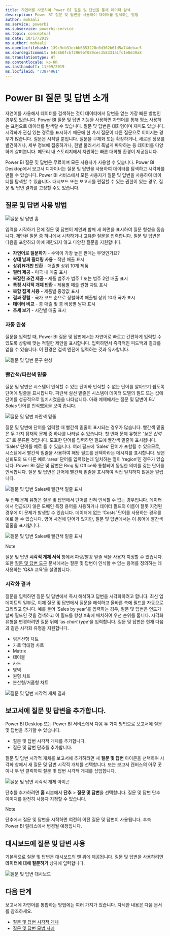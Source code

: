 ```yaml
---
title: 자연어를 사용하여 Power BI 질문 및 답변을 통해 데이터 탐색
description: Power BI 질문 및 답변을 사용하여 데이터를 탐색하는 방법
author: mohaali
ms.service: powerbi
ms.subservice: powerbi-service
ms.topic: conceptual
ms.date: 10/17/2019
ms.author: mohaali
ms.openlocfilehash: 139c9cb31ecbb6853228c0d362b61d5a74debac5
ms.sourcegitcommit: 64c860fcbf2969bf089cec358331a1fc1e0d39a8
ms.translationtype: HT
ms.contentlocale: ko-KR
ms.lasthandoff: 11/09/2019
ms.locfileid: "73874961"
---
```

# <a name="intro-to-power-bi-qa"></a>Power BI 질문 및 답변 소개

자연어를 사용해서 데이터를 검색하는 것이 데이터에서 답변을 얻는 가장 빠른 방법인 경우도 있습니다. Power BI 질문 및 답변 기능을 사용하면 자연어를 통해 평소 사용하는 표현으로 데이터를 탐색할 수 있습니다. 질문 및 답변은 대화형이며 재미도 있습니다. 시각화가 관심 있는 경로를 표시하기 때문에 한 가지 질문이 다른 질문으로 이어지는 경우가 많습니다. 질문은 시작일 뿐입니다. 질문을 구체화 또는 확장하거나, 새로운 정보를 발견하거나, 세부 정보에 집중하거나, 한발 물러서서 폭넓게 파악하는 등 데이터를 다양하게 살펴봅니다. 메모리 내 스토리지에서 지원하는 빠른 대화형 환경이 제공됩니다. 

Power BI 질문 및 답변은 무료이며 모든 사용자가 사용할 수 있습니다. Power BI Desktop에서 보고서 디자이너는 질문 및 답변을 사용하여 데이터를 탐색하고 시각화를 만들 수 있습니다. Power BI 서비스에서 모든 사용자가 질문 및 답변을 사용하여 데이터를 탐색할 수 있습니다. 대시보드 또는 보고서를 편집할 수 있는 권한이 있는 경우, 질문 및 답변 결과를 고정할 수도 있습니다.

## <a name="how-to-use-qa"></a>질문 및 답변 사용 방법

![질문 및 답변 홈](media/qna-visual.png)

입력을 시작하기 전에 질문 및 답변이 제안과 함께 새 화면을 표시하여 질문 형성을 돕습니다. 제안된 질문 중 하나에서 시작하거나 고유한 질문을 입력합니다. 질문 및 답변은 다음을 포함하되 이에 제한되지 않고 다양한 질문을 지원합니다.

- **자연어로 질문하기** - 수익이 가장 높은 판매는 무엇인가요?
- **상대 날짜 필터링 사용** - 작년 매출 표시
- **상위 N개만 반환** - 매출별 상위 10개 제품
- **필터 제공** - 미국 내 매출 표시
- **복잡한 조건 제공** - 제품 범주가 범주 1 또는 범주 2인 매출 표시
- **특정 시각적 개체 반환** - 제품별 매출 원형 차트 표시
- **복합 집계 사용** - 제품별 중앙값 표시
- **결과 정렬** - 국가 코드 순으로 정렬하여 매출별 상위 10개 국가 표시
- **데이터 비교** - 총 매출 및 총 비용별 날짜 표시
- **추세 보기** - 시간별 매출 표시

### <a name="autocomplete"></a>자동 완성

질문을 입력할 때, Power BI 질문 및 답변에서는 자연어로 빠르고 간편하게 입력할 수 있도록 상황에 맞는 적절한 제안을 표시합니다. 입력하면서 즉각적인 피드백과 결과를 얻을 수 있습니다. 이 환경은 검색 엔진에 입력하는 것과 유사합니다.

![질문 및 답변 문구 완성](media/qna-suggestion-phrase-completion.png)

### <a name="redblue-underlines"></a>빨간색/파란색 밑줄

질문 및 답변은 시스템이 인식할 수 있는 단어와 인식할 수 없는 단어를 알아보기 쉽도록 단어에 밑줄을 표시합니다. 파란색 실선 밑줄은 시스템이 데이터 모델의 필드 또는 값에 단어를 성공적으로 일치시켰음을 나타냅니다. 아래 예제에서는 질문 및 답변이 *EU Sales* 단어를 인식했음을 보여 줍니다.

![질문 및 답변 파란색 밑줄](media/qna-blue-underline.png)

질문 및 답변에 단어를 입력할 때 빨간색 밑줄이 표시되는 경우가 많습니다. 빨간색 밑줄은 두 가지 잠재적 문제 중 하나를 나타낼 수 있습니다. 첫 번째 문제 유형은 *‘낮은 신뢰도’* 로 분류된 것입니다. 모호한 단어를 입력하면 필드에 빨간색 밑줄이 표시됩니다. ‘Sales’ 단어를 예로 들 수 있습니다. 여러 필드에 ‘Sales’ 단어가 포함될 수 있으므로, 시스템에서 빨간색 밑줄을 사용하여 해당 필드를 선택하라는 메시지를 표시합니다. 낮은 신뢰도의 또 다른 예로 ‘area’ 단어를 입력했는데 일치하는 열이 ‘region’인 경우가 있습니다. Power BI 질문 및 답변은 Bing 및 Office와 통합되어 동일한 의미를 갖는 단어를 인식합니다. 질문 및 답변은 단어에 빨간색 밑줄을 표시하여 직접 일치하지 않음을 알립니다.

![질문 및 답변 Sales에 빨간색 밑줄 표시](media/qna-red-underline-sales.png)

두 번째 문제 유형은 질문 및 답변에서 단어를 전혀 인식할 수 없는 경우입니다. 데이터에서 언급되지 않은 도메인 특정 용어를 사용하거나 데이터 필드의 이름이 잘못 지정된 경우에 이 문제가 발생할 수 있습니다. 데이터에 없는 ‘Costs’ 단어를 사용하는 경우를 예로 들 수 있습니다. 영어 사전에 단어가 있지만, 질문 및 답변에서는 이 용어에 빨간색 밑줄을 표시합니다.

![질문 및 답변 Sales에 빨간색 밑줄 표시](media/qna-red-underline-costs.png)

> [!NOTE]
> 질문 및 답변 **시각적 개체 서식** 창에서 파랑/빨강 밑줄 색을 사용자 지정할 수 있습니다. 또한 [질문 및 답변 도구](q-and-a-tooling-teach-q-and-a.md) 문서에서는 질문 및 답변이 인식할 수 없는 용어를 정의하는 데 사용하는 ‘Q&A 교육’을 설명합니다. 

### <a name="visualization-results"></a>시각화 결과

질문을 입력하면 질문 및 답변에서 즉시 해석하고 답변을 시각화하려고 합니다. 최신 업데이트의 일부로, 이제 질문 및 답변에서 질문을 해석하고 올바른 축에 필드를 자동으로 그리려고 합니다. 예를 들어 ‘Sales by year’를 입력하는 경우, 질문 및 답변은 연도가 날짜 필드인 것을 검색하고 이 필드를 항상 X축에 배치하여 우선 순위를 둡니다. 시각화 유형을 변경하려면 질문 뒤에 ‘as *chart type*’을 입력합니다. 질문 및 답변은 현재 다음과 같은 시각화 유형을 지원합니다.

- 꺾은선형 차트
- 가로 막대형 차트
- Matrix
- 테이블
- 카드
- 영역
- 원형 차트
- 분산형/거품형 차트
 
![질문 및 답변 시각적 개체 결과](media/qna-visual-results-date.png)

## <a name="add-qa-to-a-report"></a>보고서에 질문 및 답변을 추가합니다.

Power BI Desktop 또는 Power BI 서비스에서 다음 두 가지 방법으로 보고서에 질문 및 답변을 추가할 수 있습니다.

- 질문 및 답변 시각적 개체를 추가합니다.
- 질문 및 답변 단추를 추가합니다.

질문 및 답변 시각적 개체를 보고서에 추가하려면 새 **질문 및 답변** 아이콘을 선택하여 시각화 창에서 새 질문 및 답변 시각적 개체를 선택합니다. 또는 보고서 캔버스의 아무 곳이나 두 번 클릭하여 질문 및 답변 시각적 개체를 삽입합니다.

![질문 및 답변 시각적 개체 아이콘](media/qna-visual-icon.png)

단추를 추가하려면 **홈** 리본에서 **단추** > **질문 및 답변**을 선택합니다. 질문 및 답변 단추 이미지를 완전히 사용자 지정할 수 있습니다.

> [!NOTE]
> 단추에서 질문 및 답변을 시작하면 여전히 이전 질문 및 답변이 사용됩니다. 후속 Power BI 릴리스에서 변경될 예정입니다.

## <a name="use-qa-for-dashboards"></a>대시보드에 질문 및 답변 사용

기본적으로 질문 및 답변은 대시보드의 맨 위에 제공됩니다. 질문 및 답변을 사용하려면 **데이터에 대해 질문하기** 상자에 입력합니다.

![질문 및 답변 대시보드](media/qna-dashboard.png)

## <a name="next-steps"></a>다음 단계

보고서에 자연어를 통합하는 방법에는 여러 가지가 있습니다. 자세한 내용은 다음 문서를 참조하세요.

* [질문 및 답변 시각적 개체](../visuals/power-bi-visualization-q-and-a.md)
* [질문 및 답변 모범 사례](q-and-a-best-practices.md)
